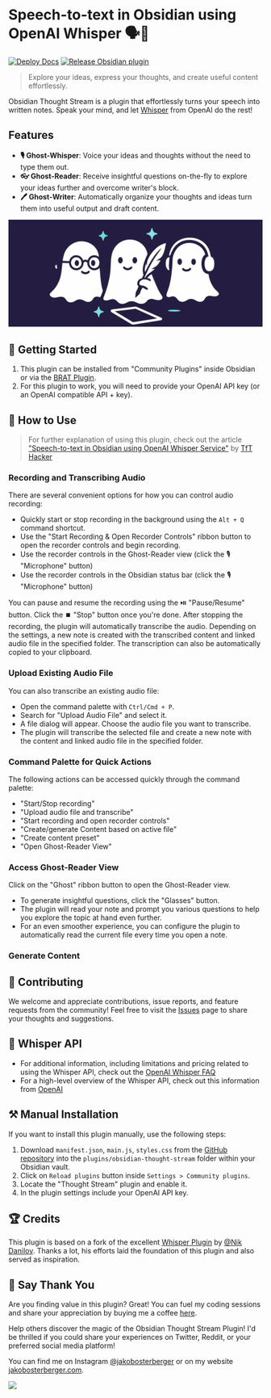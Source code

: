 # Speech-to-text in Obsidian using OpenAI Whisper 🗣️📝
[![Deploy Docs](https://github.com/jk-oster/obsidian-thought-stream/actions/workflows/deploy-docs.yaml/badge.svg)](https://github.com/jk-oster/obsidian-thought-stream/actions/workflows/deploy-docs.yaml)
[![Release Obsidian plugin](https://github.com/jk-oster/obsidian-thought-stream/actions/workflows/release.yaml/badge.svg)](https://github.com/jk-oster/obsidian-thought-stream/actions/workflows/release.yaml)

> Explore your ideas, express your thoughts, and create useful content effortlessly.

Obsidian Thought Stream is a plugin that effortlessly turns your speech into written notes. 
Speak your mind, and let [Whisper](https://openai.com/research/whisper) from OpenAI do the rest!

## Features

- **🎙️ Ghost-Whisper**: Voice your ideas and thoughts without the need to type them out.
- **👓 Ghost-Reader**: Receive insightful questions on-the-fly to explore your ideas further and overcome writer's block.
- **🖊️ Ghost-Writer**: Automatically organize your thoughts and ideas turn them into useful output and draft content.

![logo](./docs/public/ghost-reader-logo-slim.png)

## 🚀 Getting Started

1. This plugin can be installed from "Community Plugins" inside Obsidian or via the [BRAT Plugin](obsidian://show-plugin?id=obsidian42-brat).
2. For this plugin to work, you will need to provide your OpenAI API key (or an OpenAI compatible API + key).

## 🎯 How to Use

> For further explanation of using this plugin, check out the article ["Speech-to-text in Obsidian using OpenAI Whisper Service"](https://tfthacker.medium.com/speech-to-text-in-obsidian-using-openai-whisper-service-7b2843bf8d64) by [TfT Hacker](https://twitter.com/tfthacker)

### Recording and Transcribing Audio

There are several convenient options for how you can control audio recording:
- Quickly start or stop recording in the background using the `Alt + Q` command shortcut.
- Use the "Start Recording & Open Recorder Controls" ribbon button to open the recorder controls and begin recording.
- Use the recorder controls in the Ghost-Reader view (click the 🎙️ "Microphone" button)
- Use the recorder controls in the Obsidian status bar (click the 🎙️ "Microphone" button)

You can pause and resume the recording using the ⏯️ "Pause/Resume" button.
Click the ⏹️ "Stop" button once you're done.
After stopping the recording, the plugin will automatically transcribe the audio.
Depending on the settings, a new note is created with the transcribed content and linked audio file in the specified folder.
The transcription can also be automatically copied to your clipboard.

### Upload Existing Audio File

You can also transcribe an existing audio file:

-   Open the command palette with `Ctrl/Cmd + P`.
-   Search for "Upload Audio File" and select it.
-   A file dialog will appear. Choose the audio file you want to transcribe.
-   The plugin will transcribe the selected file and create a new note with the content and linked audio file in the specified folder.

### Command Palette for Quick Actions

The following actions can be accessed quickly through the command palette:
- "Start/Stop recording"
- "Upload audio file and transcribe"
- "Start recording and open recorder controls"
- "Create/generate Content based on active file"
- "Create content preset"
- "Open Ghost-Reader View"

### Access Ghost-Reader View

Click on the "Ghost" ribbon button to open the Ghost-Reader view.

- To generate insightful questions, click the "Glasses" button.
- The plugin will read your note and prompt you various questions to help you explore the topic at hand even further.
- For an even smoother experience, you can configure the plugin to automatically read the current file every time you open a note.

### Generate Content



## 🤝 Contributing

We welcome and appreciate contributions, issue reports, and feature requests from the community! Feel free to visit the [Issues](https://github.com/jk-oster/obsidian-thought-stream/issues) page to share your thoughts and suggestions.

## 💬 Whisper API

-   For additional information, including limitations and pricing related to using the Whisper API, check out the [OpenAI Whisper FAQ](https://help.openai.com/en/articles/7031512-whisper-api-faq)
-   For a high-level overview of the Whisper API, check out this information from [OpenAI](https://openai.com/research/whisper)

## ⚒️ Manual Installation

If you want to install this plugin manually, use the following steps:

1. Download `manifest.json`, `main.js`, `styles.css` from the [GitHub repository](https://github.com/jk-oster/obsidian-thought-stream/releases) into the `plugins/obsidian-thought-stream` folder within your Obsidian vault.
2. Click on `Reload plugins` button inside `Settings > Community plugins`.
3. Locate the "Thought Stream" plugin and enable it.
4. In the plugin settings include your OpenAI API key.

## 🏆 Credits

This plugin is based on a fork of the excellent [Whisper Plugin](https://github.com/nikdanilov/whisper-obsidian-plugin) by [@Nik Danilov](https://github.com/nikdanilov).
Thanks a lot, his efforts laid the foundation of this plugin and also served as inspiration.


## 🤩 Say Thank You

Are you finding value in this plugin? Great! You can fuel my coding sessions and share your appreciation by buying me a coffee [here](https://ko-fi.com/jakobosterberger).

Help others discover the magic of the Obsidian Thought Stream Plugin! I'd be thrilled if you could share your experiences on Twitter, Reddit, or your preferred social media platform!

You can find me on Instagram [@jakobosterberger](https://instagram.com/@jakobosterberger) or on my website [jakobosterberger.com](https://jakobosterberger.com).

[<img src="https://user-images.githubusercontent.com/14358394/115450238-f39e8100-a21b-11eb-89d0-fa4b82cdbce8.png" width="180">](https://ko-fi.com/jakobosterberger)

